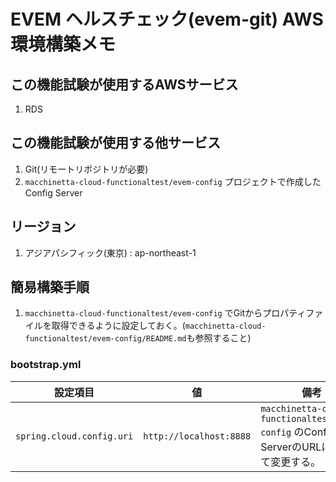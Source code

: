 
# EVEM ヘルスチェック(evem-git) AWS環境構築メモ

## この機能試験が使用するAWSサービス
1. RDS

## この機能試験が使用する他サービス
1. Git(リモートリポジトリが必要)
1. `macchinetta-cloud-functionaltest/evem-config` プロジェクトで作成したConfig Server

## リージョン
1. アジアパシフィック(東京) : ap-northeast-1

## 簡易構築手順
1. `macchinetta-cloud-functionaltest/evem-config` でGitからプロパティファイルを取得できるように設定しておく。(`macchinetta-cloud-functionaltest/evem-config/README.md`も参照すること)

### bootstrap.yml

|設定項目| 値 | 備考
|------|----|----|
| `spring.cloud.config.uri` | `http://localhost:8888` | `macchinetta-cloud-functionaltest/evem-config` のConfig ServerのURLに合わせて変更する。 |
